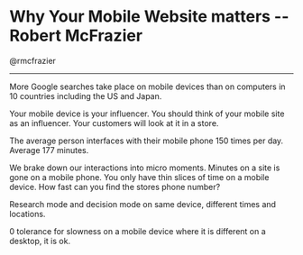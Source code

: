 # Why Your Mobile Website matters -- Robert McFrazier

@rmcfrazier

---

More Google searches take place on mobile devices than on computers in 10 countries including the US and Japan.  

Your mobile device is your influencer.  You should think of your mobile site as an influencer.  Your customers will look at it in a store.  

The average person interfaces with their mobile phone 150 times per day.  Average 177 minutes.  

We brake down our interactions into micro moments.  Minutes on a site is gone on a mobile phone.  You only have thin slices of time on a mobile device.  How fast can you find the stores phone number?

Research mode and decision mode on same device, different times and locations.  

0 tolerance for slowness on a mobile device where it is different on a desktop, it is ok.     



